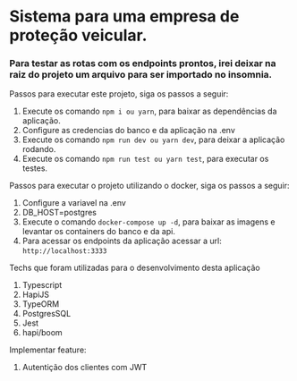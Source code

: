# Sistema para uma empresa de proteção veicular.

### Para testar as rotas com os endpoints prontos, irei deixar na raiz do projeto um arquivo para ser importado no insomnia.

Passos para executar este projeto, siga os passos a seguir:

1. Execute os comando `npm i ou yarn`, para baixar as dependências da aplicação.
2. Configure as credencias do banco e da aplicação na .env
3. Execute os comando `npm run dev ou yarn dev`, para deixar a aplicação rodando.
4. Execute os comando `npm run test ou yarn test`, para executar os testes.

Passos para executar o projeto utilizando o docker, siga os passos a seguir:

1. Configure a variavel na .env
2. DB_HOST=postgres
4. Execute o comando `docker-compose up -d`, para baixar as imagens e levantar os containers do banco e da api.
5. Para acessar os endpoints da aplicação acessar a url: `http://localhost:3333`

Techs que foram utilizadas para o desenvolvimento desta aplicação

1. Typescript
2. HapiJS
3. TypeORM
4. PostgresSQL
5. Jest
6. hapi/boom 


Implementar feature:

1. Autentição dos clientes com JWT


